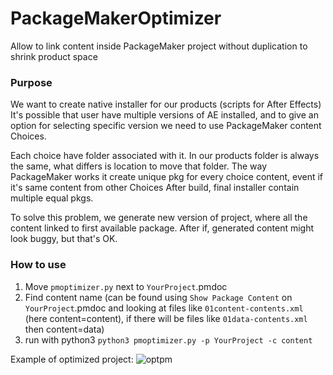 # PackageMakerOptimizer
Allow to link content inside PackageMaker project without duplication to shrink product space

### Purpose

We want to create native installer for our products (scripts for After Effects)
It's possible that user have multiple versions of AE installed, and to give an option for selecting specific version we need to use PackageMaker content Choices.

Each choice have folder associated with it.
In our products folder is always the same, what differs is location to move that folder.
The way PackageMaker works it create unique pkg for every choice content, event if it's same content from other Choices
After build, final installer contain multiple equal pkgs.

To solve this problem, we generate new version of project, where all the content linked to first available package.
After if, generated content might look buggy, but that's OK.

### How to use

1. Move `pmoptimizer.py` next to `YourProject`.pmdoc
2. Find content name (can be found using `Show Package Content` on `YourProject`.pmdoc and looking at files like `01content-contents.xml` (here content=content), if there will be files like `01data-contents.xml` then content=data)
3. run with python3 `python3 pmoptimizer.py -p YourProject -c content`


Example of optimized project:
![optpm](https://cloud.githubusercontent.com/assets/5033274/24830315/62d240bc-1c8c-11e7-821a-2725cd1bceed.gif)
